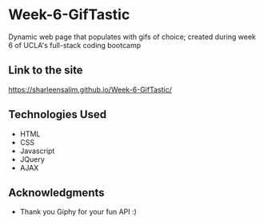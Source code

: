 # Week-6-GifTastic
Dynamic web page that populates with gifs of choice; created during week 6 of UCLA's full-stack coding bootcamp

## Link to the site
https://sharleensalim.github.io/Week-6-GifTastic/

## Technologies Used
* HTML
* CSS
* Javascript
* JQuery
* AJAX

## Acknowledgments
* Thank you Giphy for your fun API :) 
